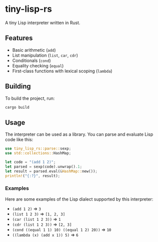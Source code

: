 # tiny-lisp-rs

A tiny Lisp interpreter written in Rust.

## Features

*   Basic arithmetic (`add`)
*   List manipulation (`list`, `car`, `cdr`)
*   Conditionals (`cond`)
*   Equality checking (`equal`)
*   First-class functions with lexical scoping (`lambda`)

## Building

To build the project, run:

```bash
cargo build
```

## Usage

The interpreter can be used as a library. You can parse and evaluate Lisp code like this:

```rust
use tiny_lisp_rs::parse::sexp;
use std::collections::HashMap;

let code = "(add 1 2)";
let parsed = sexp(code).unwrap().1;
let result = parsed.eval(&HashMap::new());
println!("{:?}", result);
```

### Examples

Here are some examples of the Lisp dialect supported by this interpreter:

*   `(add 1 2)` => `3`
*   `(list 1 2 3)` => `[1, 2, 3]`
*   `(car (list 1 2 3))` => `1`
*   `(cdr (list 1 2 3))` => `[2, 3]`
*   `(cond ((equal 1 1) 10) ((equal 1 2) 20))` => `10`
*   `((lambda (x) (add x 1)) 5)` => `6`
